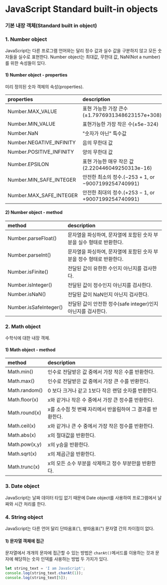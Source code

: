 # JavaScript Standard built-in objects

### 기본 내장 객체\(Standard built in object\)

###  1. Number object

JavaScript는 다른 프로그램 언어와는 달리 정수 값과 실수 값을 구분하지 않고 모든 숫자들을 실수로 표현한다.  Number object는 최대값, 무한대 값, NaN\(Not a number\)를 위한 속성들이 있다.

#### 1\) Number object - properties

미리 정의된 숫자 객체의 속성\(properties\). 

| properties | description |
| :--- | :--- |
| Number.MAX\_VALUE | 표현 가능한 가장 큰수 \(±1.7976931348623157e+308\) |
| Number.MIN\_VALUE | 표현가능한 가장 작은 수\(±5e-324\) |
| Number.NaN | "숫자가 아닌" 특수값 |
| Number.NEGATIVE\_INFINITY | 음의 무한대 값 |
| Number.POSITIVE\_INFINITY | 양의 무한대 값 |
| Number.EPSILON | 표현 가능한 매우 작은 값\(2.220446049250313e-16\) |
| Number.MIN\_SAFE\_INTEGER | 안전한 최소의 정수.\(−253 + 1, or −9007199254740991\) |
| Number.MAX\_SAFE\_INTEGER | 안전한 최대의 정수.\(+253 − 1, or +9007199254740991\) |

#### 2\) Number object - method

| method | description |
| :--- | :--- |
| Number.parseFloat\(\) | 문자열을 파싱하여, 문자열에 포함된 숫자 부분을 실수 형태로 반환한다. |
| Number.parseInt\(\) | 문자열을 파싱하여, 문자열에 포함된 숫자 부분을 정수 형태로 반환한다. |
| Number.isFinite\(\) | 전달된 값이 유한한 수인지 아닌지를 검사한다. |
| Number.isInteger\(\) | 전달된 값이 정수인지 아닌지를 검사한다. |
| Number.isNaN\(\) | 전달된 값이 NaN인지 아닌지 검사한다. |
| Number.isSafeInteger\(\) | 전달된 값이 안전한 정수\(safe integer\)인지 아닌지를 검사한다. |

### 2. Math object

수학식에 대한 내장 객체.

#### 1\) Math object - method

| method | description |
| :--- | :--- |
| Math.min\(\) | 인수로 전달받은 값 중에서 가장 작은 수를 반환한다. |
| Math.max\(\) | 인수로 전달받은 값 중에서 가장 큰 수를 반환한다. |
| Math.random\(\) | 0 보다 크거나 같고 1보다 작은 랜덤 숫자를 반환한다. |
| Math.floor\(x\) | x와 같거나 작은 수 중에서 가장 큰 정수를 반환한다. |
| Math.round\(x\) | x를 소수점 첫 번째 자리에서 반올림하여 그 결과를 반환한다. |
| Math.ceil\(x\) | x와 같거나 큰 수 중에서 가장 작은 정수를 반환한다. |
| Math.abs\(x\) | x의 절대값을 반환한다. |
| Math.pow\(x,y\) | x의 y승을 반환한다. |
| Math.sqrt\(x\) | x의 제곱근을 반환한다. |
| Math.trunc\(x\) | x의 모든 소수 부분을 삭제하고 정수 부분만을 반환한다. |

### 3. Date object

JavaScript는 날짜 데이터 타입 없기 때문에 Date object를 사용하여 프로그램에서 날짜와 시간 처리를 한다.

### 4. String object

JavaScript는 다른 언어 달리 단따옴표\('\), 쌍따옴표\("\) 문자열 간의 차이점이 없다.

#### 1\) 문자열 객체에 접근

문자열에서 개개의 문자에 접근할 수 있는 방법은 `charAt()`메서드를 이용하는 것과 문자에 해당하는 숫자 인덱를 사용하는 방법 두 가지가 있다.

```javascript
let string_text = 'I am JavaScript';
console.log(string_text.charAt(1));
console.log(string_text[5]);
```

#### 

